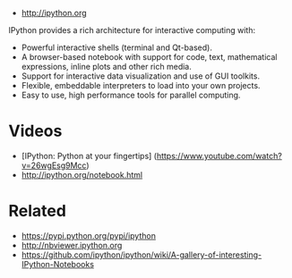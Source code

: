* http://ipython.org

IPython provides a rich architecture for interactive computing with:

* Powerful interactive shells (terminal and Qt-based).
* A browser-based notebook with support for code, text, mathematical expressions, inline plots and other rich media.
* Support for interactive data visualization and use of GUI toolkits.
* Flexible, embeddable interpreters to load into your own projects.
* Easy to use, high performance tools for parallel computing.

# Videos

* [IPython: Python at your fingertips] (https://www.youtube.com/watch?v=26wgEsg9Mcc)
* http://ipython.org/notebook.html 

# Related

* https://pypi.python.org/pypi/ipython
* http://nbviewer.ipython.org
* https://github.com/ipython/ipython/wiki/A-gallery-of-interesting-IPython-Notebooks 
